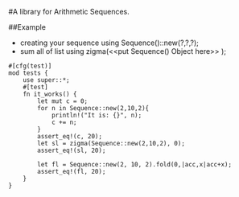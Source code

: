 #A library for Arithmetic Sequences.

##Example 
- creating your sequence using Sequence()::new(?,?,?);
- sum all of list using zigma(<<put Sequence() Object here>> );
```
#[cfg(test)]
mod tests {
    use super::*;
    #[test]
    fn it_works() {
        let mut c = 0;
        for n in Sequence::new(2,10,2){
            println!("It is: {}", n);
            c += n;
        }
        assert_eq!(c, 20);
        let sl = zigma(Sequence::new(2,10,2), 0);
        assert_eq!(sl, 20);

        let fl = Sequence::new(2, 10, 2).fold(0,|acc,x|acc+x);
        assert_eq!(fl, 20);
    }
}
```

